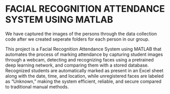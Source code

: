 # FACIAL RECOGNITION ATTENDANCE SYSTEM USING MATLAB

We have captured the images of the persons through the data collection code after we created seperate folders for each person in our group.


This project is a Facial Recognition Attendance System using MATLAB that automates the process of marking attendance by capturing student images through a webcam, detecting and recognizing faces using a pretrained deep learning network, and comparing them with a stored database. Recognized students are automatically marked as present in an Excel sheet along with the date, time, and location, while unregistered faces are labeled as “Unknown,” making the system efficient, reliable, and secure compared to traditional manual methods.
